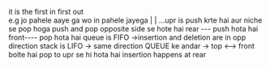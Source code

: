 it is the first in first out  
e.g jo pahele aaye ga wo in pahele jayega
|  | ...upr is push krte hai aur niche  se pop hoga
push and pop opposite side se hote hai
rear ---   push hota hai
front----  pop hota hai
queue is FIFO  ->insertion and deletion are in opp direction
stack is LIFO -> same direction
QUEUE ke andar -> top <--> front bolte hai 
pop to upr se hi hota hai
insertion happens at rear
